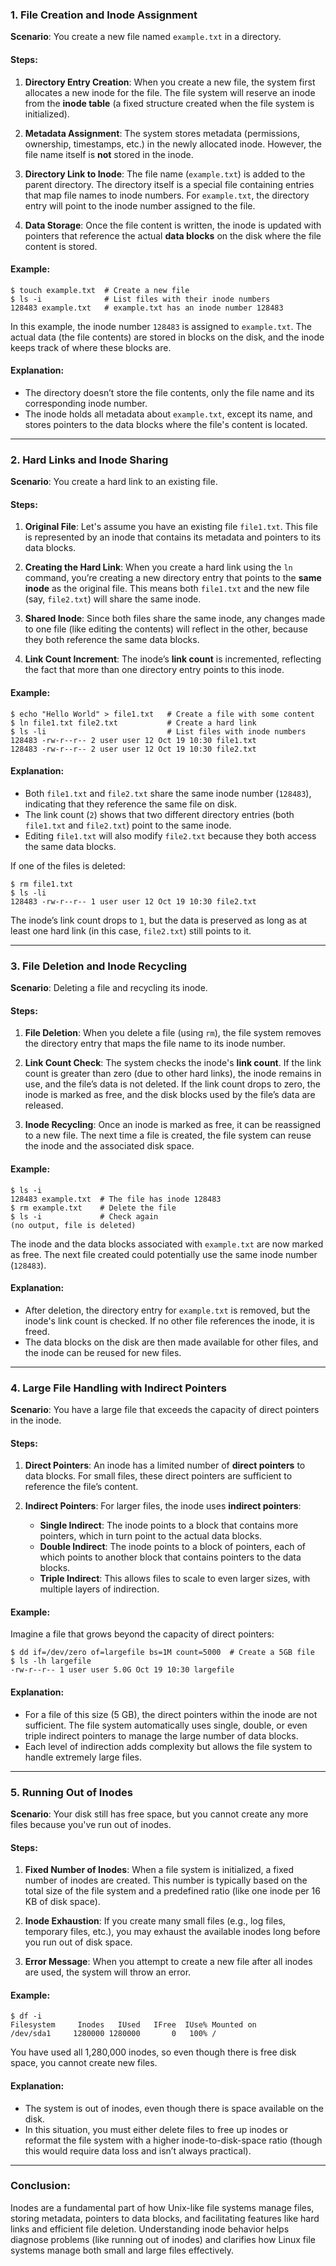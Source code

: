 ### 1. **File Creation and Inode Assignment**

**Scenario**: You create a new file named `example.txt` in a directory.

#### Steps:
1. **Directory Entry Creation**: When you create a new file, the system first allocates a new inode for the file. The file system will reserve an inode from the **inode table** (a fixed structure created when the file system is initialized).
   
2. **Metadata Assignment**: The system stores metadata (permissions, ownership, timestamps, etc.) in the newly allocated inode. However, the file name itself is **not** stored in the inode.

3. **Directory Link to Inode**: The file name (`example.txt`) is added to the parent directory. The directory itself is a special file containing entries that map file names to inode numbers. For `example.txt`, the directory entry will point to the inode number assigned to the file.

4. **Data Storage**: Once the file content is written, the inode is updated with pointers that reference the actual **data blocks** on the disk where the file content is stored.

#### Example:

```
$ touch example.txt  # Create a new file
$ ls -i              # List files with their inode numbers
128483 example.txt   # example.txt has an inode number 128483
```

In this example, the inode number `128483` is assigned to `example.txt`. The actual data (the file contents) are stored in blocks on the disk, and the inode keeps track of where these blocks are.

#### Explanation:
- The directory doesn’t store the file contents, only the file name and its corresponding inode number.
- The inode holds all metadata about `example.txt`, except its name, and stores pointers to the data blocks where the file's content is located.

---

### 2. **Hard Links and Inode Sharing**

**Scenario**: You create a hard link to an existing file.

#### Steps:
1. **Original File**: Let's assume you have an existing file `file1.txt`. This file is represented by an inode that contains its metadata and pointers to its data blocks.

2. **Creating the Hard Link**: When you create a hard link using the `ln` command, you’re creating a new directory entry that points to the **same inode** as the original file. This means both `file1.txt` and the new file (say, `file2.txt`) will share the same inode.

3. **Shared Inode**: Since both files share the same inode, any changes made to one file (like editing the contents) will reflect in the other, because they both reference the same data blocks.

4. **Link Count Increment**: The inode’s **link count** is incremented, reflecting the fact that more than one directory entry points to this inode.

#### Example:

```
$ echo "Hello World" > file1.txt   # Create a file with some content
$ ln file1.txt file2.txt           # Create a hard link
$ ls -li                           # List files with inode numbers
128483 -rw-r--r-- 2 user user 12 Oct 19 10:30 file1.txt
128483 -rw-r--r-- 2 user user 12 Oct 19 10:30 file2.txt
```

#### Explanation:
- Both `file1.txt` and `file2.txt` share the same inode number (`128483`), indicating that they reference the same file on disk.
- The link count (`2`) shows that two different directory entries (both `file1.txt` and `file2.txt`) point to the same inode.
- Editing `file1.txt` will also modify `file2.txt` because they both access the same data blocks.
  
If one of the files is deleted:

```
$ rm file1.txt
$ ls -li
128483 -rw-r--r-- 1 user user 12 Oct 19 10:30 file2.txt
```

The inode’s link count drops to `1`, but the data is preserved as long as at least one hard link (in this case, `file2.txt`) still points to it.

---

### 3. **File Deletion and Inode Recycling**

**Scenario**: Deleting a file and recycling its inode.

#### Steps:
1. **File Deletion**: When you delete a file (using `rm`), the file system removes the directory entry that maps the file name to its inode number.

2. **Link Count Check**: The system checks the inode's **link count**. If the link count is greater than zero (due to other hard links), the inode remains in use, and the file’s data is not deleted. If the link count drops to zero, the inode is marked as free, and the disk blocks used by the file’s data are released.

3. **Inode Recycling**: Once an inode is marked as free, it can be reassigned to a new file. The next time a file is created, the file system can reuse the inode and the associated disk space.

#### Example:

```
$ ls -i
128483 example.txt  # The file has inode 128483
$ rm example.txt    # Delete the file
$ ls -i             # Check again
(no output, file is deleted)
```

The inode and the data blocks associated with `example.txt` are now marked as free. The next file created could potentially use the same inode number (`128483`).

#### Explanation:
- After deletion, the directory entry for `example.txt` is removed, but the inode's link count is checked. If no other file references the inode, it is freed.
- The data blocks on the disk are then made available for other files, and the inode can be reused for new files.

---

### 4. **Large File Handling with Indirect Pointers**

**Scenario**: You have a large file that exceeds the capacity of direct pointers in the inode.

#### Steps:
1. **Direct Pointers**: An inode has a limited number of **direct pointers** to data blocks. For small files, these direct pointers are sufficient to reference the file’s content.

2. **Indirect Pointers**: For larger files, the inode uses **indirect pointers**:
   - **Single Indirect**: The inode points to a block that contains more pointers, which in turn point to the actual data blocks.
   - **Double Indirect**: The inode points to a block of pointers, each of which points to another block that contains pointers to the data blocks.
   - **Triple Indirect**: This allows files to scale to even larger sizes, with multiple layers of indirection.

#### Example:

Imagine a file that grows beyond the capacity of direct pointers:

```
$ dd if=/dev/zero of=largefile bs=1M count=5000  # Create a 5GB file
$ ls -lh largefile
-rw-r--r-- 1 user user 5.0G Oct 19 10:30 largefile
```

#### Explanation:
- For a file of this size (5 GB), the direct pointers within the inode are not sufficient. The file system automatically uses single, double, or even triple indirect pointers to manage the large number of data blocks.
- Each level of indirection adds complexity but allows the file system to handle extremely large files.

---

### 5. **Running Out of Inodes**

**Scenario**: Your disk still has free space, but you cannot create any more files because you've run out of inodes.

#### Steps:
1. **Fixed Number of Inodes**: When a file system is initialized, a fixed number of inodes are created. This number is typically based on the total size of the file system and a predefined ratio (like one inode per 16 KB of disk space).
   
2. **Inode Exhaustion**: If you create many small files (e.g., log files, temporary files, etc.), you may exhaust the available inodes long before you run out of disk space.

3. **Error Message**: When you attempt to create a new file after all inodes are used, the system will throw an error.

#### Example:

```
$ df -i
Filesystem     Inodes   IUsed   IFree  IUse% Mounted on
/dev/sda1     1280000 1280000       0   100% /
```

You have used all 1,280,000 inodes, so even though there is free disk space, you cannot create new files.

#### Explanation:
- The system is out of inodes, even though there is space available on the disk.
- In this situation, you must either delete files to free up inodes or reformat the file system with a higher inode-to-disk-space ratio (though this would require data loss and isn’t always practical).

---

### Conclusion:

Inodes are a fundamental part of how Unix-like file systems manage files, storing metadata, pointers to data blocks, and facilitating features like hard links and efficient file deletion. Understanding inode behavior helps diagnose problems (like running out of inodes) and clarifies how Linux file systems manage both small and large files effectively.
